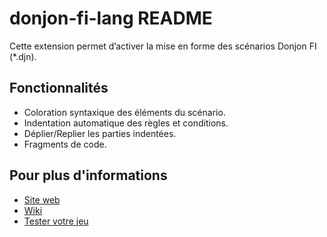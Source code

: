 # donjon-fi-lang README

Cette extension permet d’activer la mise en forme des scénarios Donjon FI (*.djn).

## Fonctionnalités

- Coloration syntaxique des éléments du scénario.
- Indentation automatique des règles et conditions.
- Déplier/Replier les parties indentées.
- Fragments de code.

## Pour plus d'informations

* [Site web](https://donjon.fi)
* [Wiki](https://donjon.fi/doc/v3/start)
* [Tester votre jeu](https://donjon.fi/creer/)
